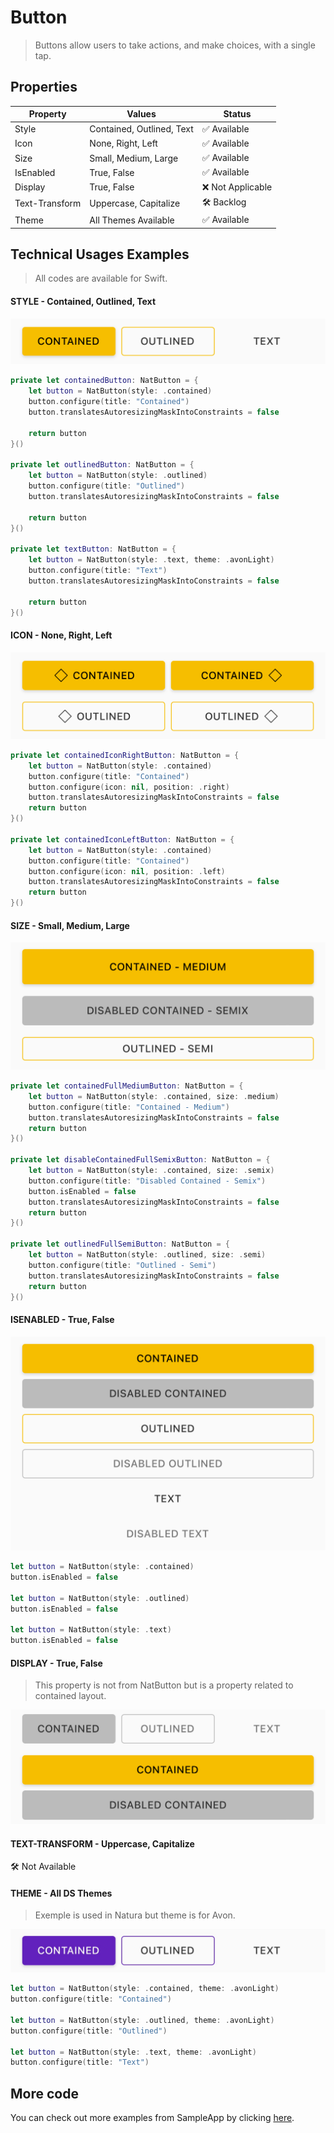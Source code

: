 # Button

> Buttons allow users to take actions, and make choices, with a single tap.



## Properties

| Property       | Values                    | Status            |
| -------------- | ------------------------- | ----------------- |
| Style          | Contained, Outlined, Text | ✅  Available      |
| Icon           | None, Right, Left         | ✅  Available      |
| Size           | Small, Medium, Large      | ✅  Available      |
| IsEnabled      | True, False               | ✅  Available      |
| Display        | True, False               | ❌  Not Applicable |
| Text-Transform | Uppercase, Capitalize     | 🛠️  Backlog        |
| Theme          | All Themes Available      | ✅  Available      |


## Technical Usages Examples

> All codes are available for Swift.



#### STYLE - Contained, Outlined, Text

![](./images/button_variants.png)

```swift
private let containedButton: NatButton = {
    let button = NatButton(style: .contained)
    button.configure(title: "Contained")
    button.translatesAutoresizingMaskIntoConstraints = false
        
    return button
}()

private let outlinedButton: NatButton = {
    let button = NatButton(style: .outlined)
    button.configure(title: "Outlined")
    button.translatesAutoresizingMaskIntoConstraints = false

    return button
}()

private let textButton: NatButton = {
    let button = NatButton(style: .text, theme: .avonLight)
    button.configure(title: "Text")
    button.translatesAutoresizingMaskIntoConstraints = false

    return button
}()
```





#### ICON - None, Right, Left

![](./images/button_icon.png)

```swift
private let containedIconRightButton: NatButton = {
    let button = NatButton(style: .contained)
    button.configure(title: "Contained")
    button.configure(icon: nil, position: .right)
    button.translatesAutoresizingMaskIntoConstraints = false
    return button
}()

private let containedIconLeftButton: NatButton = {
    let button = NatButton(style: .contained)
    button.configure(title: "Contained")
    button.configure(icon: nil, position: .left)
    button.translatesAutoresizingMaskIntoConstraints = false
    return button
}()
```





#### SIZE - Small, Medium, Large

![](./images/button_size.png)

```swift
private let containedFullMediumButton: NatButton = {
    let button = NatButton(style: .contained, size: .medium)
    button.configure(title: "Contained - Medium")
    button.translatesAutoresizingMaskIntoConstraints = false
    return button
}()

private let disableContainedFullSemixButton: NatButton = {
    let button = NatButton(style: .contained, size: .semix)
    button.configure(title: "Disabled Contained - Semix")
    button.isEnabled = false
    button.translatesAutoresizingMaskIntoConstraints = false
    return button
}()

private let outlinedFullSemiButton: NatButton = {
    let button = NatButton(style: .outlined, size: .semi)
    button.configure(title: "Outlined - Semi")
    button.translatesAutoresizingMaskIntoConstraints = false
    return button
}()
```





#### ISENABLED - True, False

![](./images/button_status.png)

```swift
let button = NatButton(style: .contained)
button.isEnabled = false

let button = NatButton(style: .outlined)
button.isEnabled = false

let button = NatButton(style: .text)
button.isEnabled = false
```





#### DISPLAY - True, False

> This property is not from NatButton but is a property related to contained layout. 

![](./images/button_inline.png)





#### TEXT-TRANSFORM - Uppercase, Capitalize

🛠️ Not Available 





#### THEME - All DS Themes

> Exemple is used in Natura but theme is for Avon.



![](./images/button_theme.png)

```swift
let button = NatButton(style: .contained, theme: .avonLight)
button.configure(title: "Contained")

let button = NatButton(style: .outlined, theme: .avonLight)
button.configure(title: "Outlined")

let button = NatButton(style: .text, theme: .avonLight)
button.configure(title: "Text")
```


## More code
You can check out more examples from SampleApp by clicking [here](https://github.com/natura-cosmeticos/natds-ios/blob/master/SampleApp/Sources/Sample/Components/Button/ButtonsItemViewController.swift).
